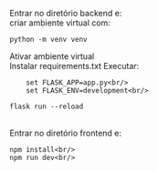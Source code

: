 Entrar no diretório backend e: <br/>
criar ambiente virtual com: <br/>
```
python -m venv venv
```
Ativar ambiente virtual <br/>
Instalar requirements.txt
Executar: <br/>
```
    set FLASK_APP=app.py<br/>
    set FLASK_ENV=development<br/>
```
```
flask run --reload
```
<br/>
Entrar no diretório frontend e:<br/>

```
npm install<br/>
npm run dev<br/>
```
